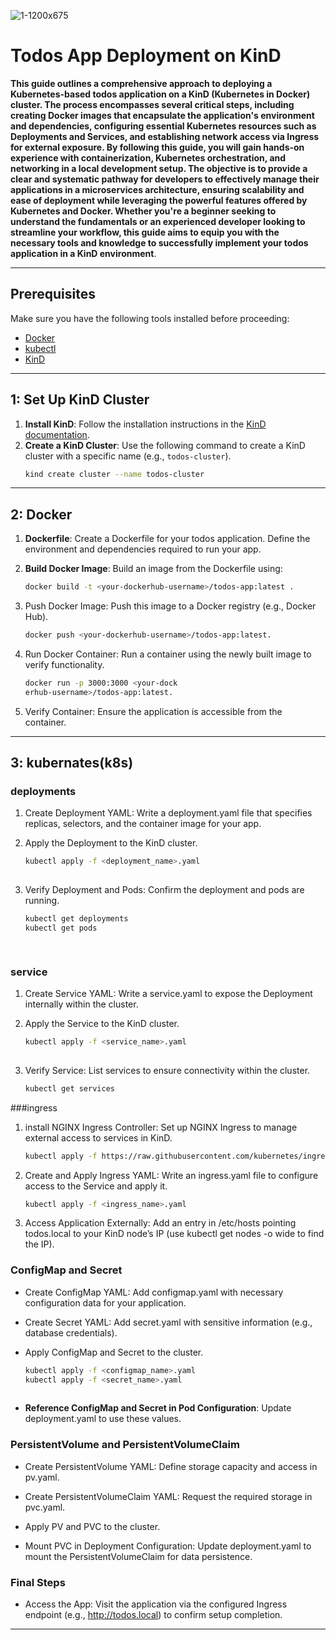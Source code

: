 
![1-1200x675](https://github.com/user-attachments/assets/ec400512-b097-416b-a30a-7677f169837e)


# Todos App Deployment on KinD

**This guide outlines a comprehensive approach to deploying a Kubernetes-based todos application on a KinD (Kubernetes in Docker) cluster. The process encompasses several critical steps, including creating Docker images that encapsulate the application's environment and dependencies, configuring essential Kubernetes resources such as Deployments and Services, and establishing network access via Ingress for external exposure. By following this guide, you will gain hands-on experience with containerization, Kubernetes orchestration, and networking in a local development setup. The objective is to provide a clear and systematic pathway for developers to effectively manage their applications in a microservices architecture, ensuring scalability and ease of deployment while leveraging the powerful features offered by Kubernetes and Docker. Whether you're a beginner seeking to understand the fundamentals or an experienced developer looking to streamline your workflow, this guide aims to equip you with the necessary tools and knowledge to successfully implement your todos application in a KinD environment**.

---

## Prerequisites

Make sure you have the following tools installed before proceeding:

- [Docker](https://docs.docker.com/get-docker/)
- [kubectl](https://kubernetes.io/docs/tasks/tools/install-kubectl/)
- [KinD](https://kind.sigs.k8s.io/docs/user/quick-start/#installation)

----

##  1: Set Up KinD Cluster

1. **Install KinD**: Follow the installation instructions in the [KinD documentation](https://kind.sigs.k8s.io/docs/user/quick-start/#installation).
2. **Create a KinD Cluster**: Use the following command to create a KinD cluster with a specific name (e.g., `todos-cluster`).
   ```bash
   kind create cluster --name todos-cluster
   

----   

## 2: Docker

1. **Dockerfile**: Create a Dockerfile for your todos application. Define the environment and dependencies required to run your app.

2. **Build Docker Image**: Build an image from the Dockerfile using:
   ```bash
   docker build -t <your-dockerhub-username>/todos-app:latest .
   
3. Push Docker Image: Push this image to a Docker registry (e.g., Docker Hub).
    ```bash
    docker push <your-dockerhub-username>/todos-app:latest.
4. Run Docker Container: Run a container using the newly built image to verify functionality.
     ```bash
     docker run -p 3000:3000 <your-dock
     erhub-username>/todos-app:latest.
5. Verify Container: Ensure the application is accessible from the container.     

-----
## 3: kubernates(k8s)

###  deployments
  
  1. Create Deployment YAML: Write a deployment.yaml file that specifies replicas, selectors, and the container image for your app.
  
  2. Apply the Deployment to the KinD cluster.
  
     ```bash
     kubectl apply -f <deployment_name>.yaml
  
  3. Verify Deployment and Pods: Confirm the deployment and pods are running.
     ```bash
     kubectl get deployments
     kubectl get pods
     
    
###  service  

  1. Create Service YAML: Write a service.yaml to expose the Deployment internally within the cluster.
  
  
  2. Apply the Service to the KinD cluster.
  
     ```bash
     kubectl apply -f <service_name>.yaml  
  
  3. Verify Service: List services to ensure connectivity within the cluster.
  
     ```bash
     kubectl get services

###ingress  

  1. install NGINX Ingress Controller: Set up NGINX Ingress to manage external access to services in KinD.

     ```bash
     kubectl apply -f https://raw.githubusercontent.com/kubernetes/ingress-nginx/main/deploy/static/provider/kind/deploy.yaml

  2. Create and Apply Ingress YAML: Write an ingress.yaml file to configure access to the Service and apply it.

     ```bash
     kubectl apply -f <ingress_name>.yaml

  3. Access Application Externally: Add an entry in /etc/hosts pointing todos.local to your KinD node’s IP (use kubectl get nodes -o wide to find the IP).



### ConfigMap and Secret

  -  Create ConfigMap YAML: Add configmap.yaml with necessary configuration data for your application.

  -  Create Secret YAML: Add secret.yaml with sensitive information (e.g., database credentials).
  
  - Apply ConfigMap and Secret to the cluster.
    ```bash
    kubectl apply -f <configmap_name>.yaml
    kubectl apply -f <secret_name>.yaml
  
  - **Reference ConfigMap and Secret in Pod Configuration**: Update deployment.yaml to use these values.
  

###  PersistentVolume and PersistentVolumeClaim

  - Create PersistentVolume YAML: Define storage capacity and access in pv.yaml.
  
  - Create PersistentVolumeClaim YAML: Request the required storage in pvc.yaml.
  
  - Apply PV and PVC to the cluster. 
  
  - Mount PVC in Deployment Configuration: Update deployment.yaml to mount the PersistentVolumeClaim for data persistence.
  
  
  
###  Final Steps

  - Access the App: Visit the application via the configured Ingress endpoint (e.g., http://todos.local) to confirm setup completion.
  
  
  
  
---------------------------------  
